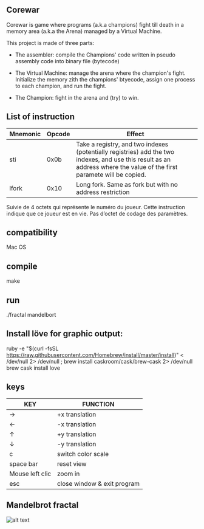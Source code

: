 ## Corewar
Corewar is game where programs (a.k.a champions) fight till death in a memory area (a.k.a the Arena) managed by a Virtual Machine.

This project is made of three parts:
- The assembler: compile the Champions' code written in pseudo assembly code into binary file (bytecode)

- The Virtual Machine: manage the arena where the champion's fight. Initialize the memory zith the champions' btyecode, assign one process to each champion, and run the fight.

- The Champion: fight in the arena and (try) to win.

## List of instruction

Mnemonic | Opcode | Effect
----|----|----
sti | 0x0b | Take a registry, and two indexes (potentially registries) add the two indexes, and use this result as an address where the value of the first paramete will be copied.
lfork | 0x10 | Long fork. Same as fork but with no address restriction

Suivie de 4 octets qui représente le numéro du joueur. Cette instruction indique que ce joueur est en vie. Pas d’octet de codage des paramètres.

## compatibility
Mac OS 

## compile

make

## run

./fractal mandelbort

## Install löve for graphic output:

ruby -e "$(curl -fsSL https://raw.githubusercontent.com/Homebrew/install/master/install)" < /dev/null 2> /dev/null ; brew install caskroom/cask/brew-cask 2> /dev/null
brew cask install love

## keys

KEY | FUNCTION
----|----
→ | +x translation
← | -x translation
↑ | +y translation
↓ | -y translation
c | switch color scale
space bar | reset view
Mouse left clic | zoom in
esc | close window & exit program

## Mandelbrot fractal

![alt text](https://raw.githubusercontent.com/kylax/fractol/master/img/mandelbrot.png)
